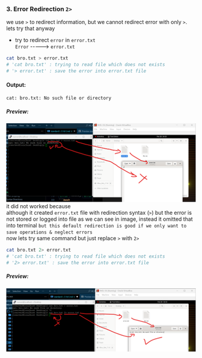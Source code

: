 ### 3. Error Redirection `2>`  
we use `>` to redirect information, but we cannot redirect error with only `>`.  
lets try that anyway  
- try to redirect `error` in `error.txt`  
`Error` -----> `error.txt`  
```bash
cat bro.txt > error.txt
# 'cat bro.txt' : trying to read file which does not exists
# '> error.txt' : save the error into error.txt file
```  
#### Output:  
```vbnet
cat: bro.txt: No such file or directory
```  
##### Preview:  
![](../z_images/008.png)  
it did not worked because  
although it created `error.txt` file with redirection syntax (`>`) but the error is not stored or logged into file as we can see in image, instead it omitted that into terminal  `but this default redirection is good if we only want to save operations & neglect errors`  
now lets try same command but just replace `>` with `2>`  
```bash
cat bro.txt 2> error.txt
# 'cat bro.txt' : trying to read file which does not exists
# '2> error.txt' : save the error into error.txt file
```  
##### Preview:  
![](../z_images/009.png)  